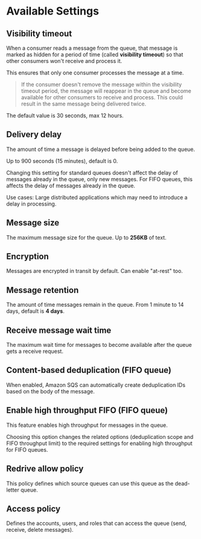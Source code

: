# Available Settings

## Visibility timeout

When a consumer reads a message from the queue, that message is marked as hidden for a period of time (called **visibility timeout**) so that other consumers won't receive and process it.

This ensures that only one consumer processes the message at a time.

> If the consumer doesn't remove the message within the visibility timeout period, the message will reappear in the queue and become available for other consumers to receive and process. This could result in the same message being delivered twice.

The default value is 30 seconds, max 12 hours.


## Delivery delay

The amount of time a message is delayed before being added to the queue.

Up to 900 seconds (15 minutes), default is 0.

Changing this setting for standard queues doesn't affect the delay of messages already in the queue, only new messages. For FIFO queues, this affects the delay of messages already in the queue.

Use cases: Large distributed applications which may need to introduce a delay in processing.


## Message size
 
The maximum message size for the queue. Up to **256KB** of text.


## Encryption

Messages are encrypted in transit by default. Can enable "at-rest" too.


## Message retention

The amount of time messages remain in the queue. From 1 minute to 14 days, default is **4 days**.


## Receive message wait time

The maximum wait time for messages to become available after the queue gets a receive request.


## Content-based deduplication (FIFO queue)

When enabled, Amazon SQS can automatically create deduplication IDs based on the body of the message.


## Enable high throughput FIFO (FIFO queue)

This feature enables high throughput for messages in the queue. 

Choosing this option changes the related options (deduplication scope and FIFO throughput limit) to the required settings for enabling high throughput for FIFO queues.


## Redrive allow policy

This policy defines which source queues can use this queue as the dead-letter queue.


## Access policy

Defines the accounts, users, and roles that can access the queue (send, receive, delete messages).